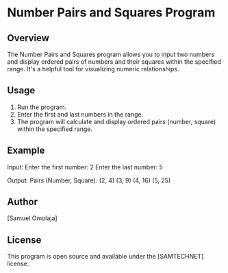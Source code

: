 # Number Pairs and Squares Program

## Overview
The Number Pairs and Squares program allows you to input two numbers and display ordered pairs of numbers and their squares within the specified range. It's a helpful tool for visualizing numeric relationships.

## Usage
1. Run the program.
2. Enter the first and last numbers in the range.
3. The program will calculate and display ordered pairs (number, square) within the specified range.

## Example
Input:
Enter the first number: 2
Enter the last number: 5

Output:
Pairs (Number, Square):
(2, 4) (3, 9) (4, 16) (5, 25)

## Author
[Samuel Omolaja]

## License
This program is open source and available under the [SAMTECHNET] license.
